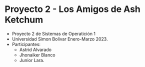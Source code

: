 # Proyecto 2 - Los Amigos de Ash Ketchum
- Proyecto 2 de Sistemas de Operatición 1
- Universidad Simon Bolivar Enero-Marzo 2023. 
- Participantes:
  * Astrid Alvarado
  * Jhonaiker Blanco
  * Junior Lara.
